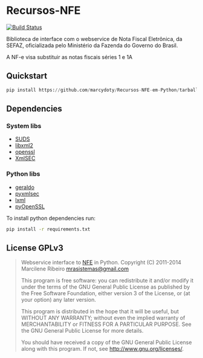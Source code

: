 Recursos-NFE
============

[![Build Status](https://travis-ci.org/marcwebbie/Recursos-NFE-em-Python.svg)](https://travis-ci.org/marcwebbie/Recursos-NFE-em-Python)

Biblioteca de interface com o webservice de Nota Fiscal Eletrônica,
da SEFAZ, oficializada pelo Ministério da Fazenda do Governo do
Brasil.

A NF-e visa substituir as notas fiscais séries 1 e 1A

Quickstart
----------

```python
pip install https://github.com/marcydoty/Recursos-NFE-em-Python/tarball/master
```

Dependencies
------------

### System libs

- [SUDS](https://fedorahosted.org/suds/)
- [libxml2](http://xmlsoft.org/)
- [openssl](https://www.openssl.org/)
- [XmlSEC](https://www.aleksey.com/xmlsec/)

### Python libs

- [geraldo](https://github.com/marinho/geraldo)
- [pyxmlsec](http://pyxmlsec.labs.libre-entreprise.org/)
- [lxml](http://lxml.de/)
- [pyOpenSSL](https://pypi.python.org/pypi/pyOpenSSL)

To install python dependencies run:

```bash
pip install -r requirements.txt
```

License GPLv3
-------

> Webservice interface to [NFE](http://www.nfe.fazenda.gov.br) in Python.
> Copyright (C) 2011-2014  Marcilene Ribeiro <mrasistemas@gmail.com>
>
> This program is free software: you can redistribute it and/or modify
> it under the terms of the GNU General Public License as published by
> the Free Software Foundation, either version 3 of the License, or
> (at your option) any later version.
>
> This program is distributed in the hope that it will be useful,
> but WITHOUT ANY WARRANTY; without even the implied warranty of
> MERCHANTABILITY or FITNESS FOR A PARTICULAR PURPOSE.  See the
> GNU General Public License for more details.
>
> You should have received a copy of the GNU General Public License
> along with this program.  If not, see <http://www.gnu.org/licenses/>.
